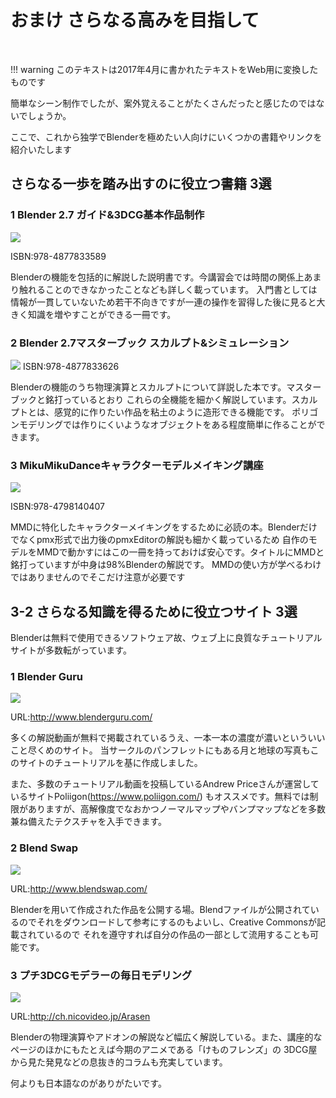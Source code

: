 # おまけ さらなる高みを目指して

<span id="est" class="400"></span>

<br>

!!! warning
    このテキストは2017年4月に書かれたテキストをWeb用に変換したものです

簡単なシーン制作でしたが、案外覚えることがたくさんだったと感じたのではないでしょうか。

ここで、これから独学でBlenderを極めたい人向けにいくつかの書籍やリンクを紹介いたします

## さらなる一歩を踏み出すのに役立つ書籍 3選


### 1 Blender 2.7 ガイド&3DCG基本作品制作

![](./images/b1.jpg)

ISBN:978-4877833589

Blenderの機能を包括的に解説した説明書です。今講習会では時間の関係上あまり触れることのできなかったことなども詳しく載っています。
入門書としては情報が一貫していないため若干不向きですが一連の操作を習得した後に見ると大きく知識を増やすことができる一冊です。

### 2 Blender 2.7マスターブック スカルプト&シミュレーション
![](./images/b2.png)
ISBN:978-4877833626

Blenderの機能のうち物理演算とスカルプトについて詳説した本です。マスターブックと銘打っているとおり
これらの全機能を細かく解説しています。スカルプトとは、感覚的に作りたい作品を粘土のように造形できる機能です。
ポリゴンモデリングでは作りにくいようなオブジェクトをある程度簡単に作ることができます。

### 3 MikuMikuDanceキャラクターモデルメイキング講座
![](./images/b3.jpg)

ISBN:978-4798140407

MMDに特化したキャラクターメイキングをするために必読の本。Blenderだけでなくpmx形式で出力後のpmxEditorの解説も細かく載っているため
自作のモデルをMMDで動かすにはこの一冊を持っておけば安心です。タイトルにMMDと銘打っていますが中身は98%Blenderの解説です。
MMDの使い方が学べるわけではありませんのでそこだけ注意が必要です

## 3-2 さらなる知識を得るために役立つサイト 3選

Blenderは無料で使用できるソフトウェア故、ウェブ上に良質なチュートリアルサイトが多数転がっています。

### 1 Blender Guru

![](./images/s1.png)

URL:http://www.blenderguru.com/

多くの解説動画が無料で掲載されているうえ、一本一本の濃度が濃いといういいこと尽くめのサイト。
当サークルのパンフレットにもある月と地球の写真もこのサイトのチュートリアルを基に作成しました。

また、多数のチュートリアル動画を投稿しているAndrew Priceさんが運営しているサイトPoliigon(https://www.poliigon.com/)
もオススメです。無料では制限がありますが、高解像度でなおかつノーマルマップやバンプマップなどを多数兼ね備えたテクスチャを入手できます。

### 2 Blend Swap

![](./images/s2.png)

URL:http://www.blendswap.com/

Blenderを用いて作成された作品を公開する場。Blendファイルが公開されているのでそれをダウンロードして参考にするのもよいし、Creative Commonsが記載されているので
それを遵守すれば自分の作品の一部として流用することも可能です。

### 3 プチ3DCGモデラーの毎日モデリング

![](./images/s8.png)

URL:http://ch.nicovideo.jp/Arasen

Blenderの物理演算やアドオンの解説など幅広く解説している。また、講座的なページのほかにもたとえば今期のアニメである「けものフレンズ」の
3DCG屋から見た発見などの息抜き的コラムも充実しています。

何よりも日本語なのがありがたいです。
